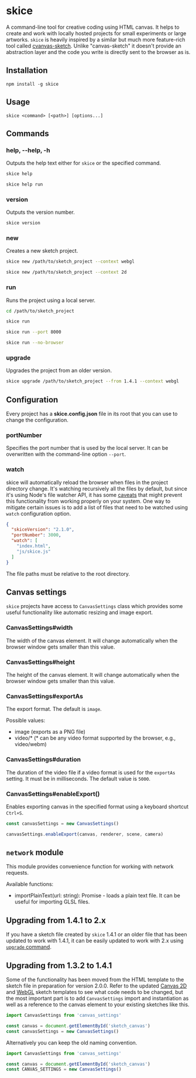 # skice

A command-line tool for creative coding using HTML canvas. It helps to create and work with locally
hosted projects for small experiments or large artworks. `skice` is heavily inspired by a similar but
much more feature-rich tool called [cvanvas-sketch](https://github.com/mattdesl/canvas-sketch).
Unlike "canvas-sketch" it doesn't provide an abstraction layer and the code you write is directly
sent to the browser as is.

## Installation

```
npm install -g skice
```

## Usage

```
skice <command> [<path>] [options...]
```

## Commands
### help, --help, -h

Outputs the help text either for `skice` or the specified command.

```bash
skice help

skice help run
```

### version

Outputs the version number.

```bash
skice version
```

### new

Creates a new sketch project.

```bash
skice new /path/to/sketch_project --context webgl

skice new /path/to/sketch_project --context 2d
```

### run

Runs the project using a local server.

```bash
cd /path/to/sketch_project

skice run

skice run --port 8000

skice run --no-browser
```

### upgrade

Upgrades the project from an older version.

```bash
skice upgrade /path/to/sketch_project --from 1.4.1 --context webgl
```

## Configuration

Every project has a **skice.config.json** file in its root that you can use to change the configuration.

### portNumber

Specifies the port number that is used by the local server. It can be overwritten with the
command-line option `--port`.

### watch

skice will automatically reload the browser when files in the project directory change.
It's watching recursively all the files by default, but since it's using Node's file watcher API,
it has some [caveats](https://nodejs.org/docs/latest/api/fs.html#caveats) that might prevent this
functionality from working properly on your system. One way to mitigate certain issues is to add a
list of files that need to be watched using `watch` configuration option.

```json
{
  "skiceVersion": "2.1.0",
  "portNumber": 3000,
  "watch": [
    "index.html",
    "js/skice.js"
  ]
}
```

The file paths must be relative to the root directory.

## Canvas settings

`skice` projects have access to `CanvasSettings` class which provides some useful functionality
like automatic resizing and image export.

### CanvasSettings#width

The width of the canvas element. It will change automatically when the browser window
gets smaller than this value.

### CanvasSettings#height

The height of the canvas element. It will change automatically when the browser window
gets smaller than this value.

### CanvasSettings#exportAs

The export format. The default is `image`.

Possible values:

- image (exports as a PNG file)
- video/* (* can be any video format supported by the browser, e.g., video/webm)

### CanvasSettings#duration

The duration of the video file if a video format is used for the `exportAs` setting. It must be in
milliseconds. The default value is `5000`.

### CanvasSettings#enableExport()

Enables exporting canvas in the specified format using a keyboard shortcut `Ctrl+S`.

```js
const canvasSettings = new CanvasSettings()

canvasSettings.enableExport(canvas, renderer, scene, camera)
```

## `network` module

This module provides convenience function for working with network requests.

Available functions:
- importPlainText(url: string): Promise<string> - loads a plain text file. It can be useful for importing GLSL files.

## Upgrading from 1.4.1 to 2.x

If you have a sketch file created by `skice` 1.4.1 or an older file that has been updated to work with
1.4.1, it can be easily updated to work with 2.x using [`upgrade` command](#upgrade).

## Upgrading from 1.3.2 to 1.4.1

Some of the functionality has been moved from the HTML template to the sketch file in preparation for
version 2.0.0. Refer to the updated [Canvas 2D](templates/2d_sketch.js) and [WebGL](templates/webgl_sketch.js)
sketch templates to see what code needs to be changed, but the most important part is to add `CanvasSettings`
import and instantiation as well as a reference to the canvas element to your existing sketches like this.

```js
import CanvasSettings from 'canvas_settings'

const canvas = document.getElementById('sketch_canvas')
const canvasSettings = new CanvasSettings()
```

Alternatively you can keep the old naming convention.

```js
import CanvasSettings from 'canvas_settings'

const canvas = document.getElementById('sketch_canvas')
const CANVAS_SETTINGS = new CanvasSettings()
```
